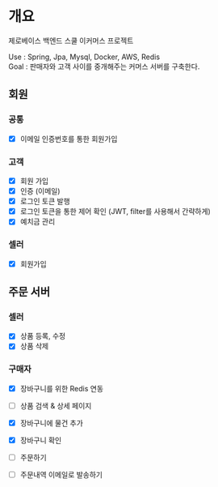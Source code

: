 # 개요
제로베이스 백엔드 스쿨 이커머스 프로젝트

Use : Spring, Jpa, Mysql, Docker, AWS, Redis <br>
Goal : 판매자와 고객 사이를 중개해주는 커머스 서버를 구축한다.

## 회원
### 공통
- [x] 이메일 인증번호를 통한 회원가입

### 고객
- [x] 회원 가입
- [x] 인증 (이메일)
- [x] 로그인 토큰 발행
- [x] 로그인 토큰을 통한 제어 확인 (JWT, filter를 사용해서 간략하게)
- [x] 예치금 관리

### 셀러
- [x] 회원가입

## 주문 서버
### 셀러
- [x] 상품 등록, 수정
- [x] 상품 삭제
      
### 구매자
- [x] 장바구니를 위한 Redis 연동
- [ ] 상품 검색 & 상세 페이지
- [x] 장바구니에 물건 추가
- [x] 장바구니 확인
- [ ] 주문하기
- [ ] 주문내역 이메일로 발송하기
      
